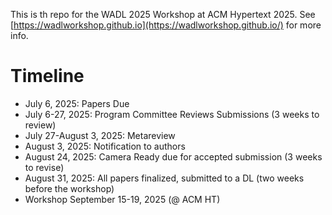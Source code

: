 This is th repo for the WADL 2025 Workshop at ACM Hypertext 2025. See [https://wadlworkshop.github.io](https://wadlworkshop.github.io/) for more info.

# Timeline

* July 6, 2025: Papers Due
* July 6-27, 2025: Program Committee Reviews Submissions (3 weeks to review)
* July 27-August 3, 2025: Metareview
* August 3, 2025: Notification to authors
* August 24, 2025: Camera Ready due for accepted submission (3 weeks to revise)
* August 31, 2025: All papers finalized, submitted to a DL (two weeks before the workshop)
* Workshop September 15-19, 2025 (@ ACM HT)

